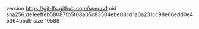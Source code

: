 version https://git-lfs.github.com/spec/v1
oid sha256:de1eeffeb58087fb5f08a05c83504ebe08cd1a0a231cc98e66edd0e45364bbd9
size 10588
